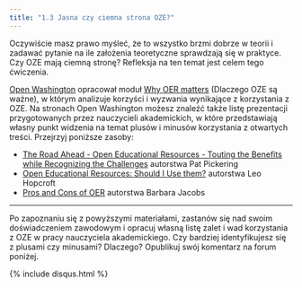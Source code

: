 ```yaml
---
title: "1.3 Jasna czy ciemna strona OZE?"
---
```


Oczywiście masz prawo myśleć, że to wszystko brzmi dobrze w teorii i zadawać pytanie na ile założenia teoretyczne sprawdzają się w praktyce. Czy OZE mają ciemną stronę? Refleksja na ten temat jest celem tego ćwiczenia. 

[Open Washington][1] opracował moduł [Why OER matters][2] (Dlaczego OZE są ważne), w którym analizuje korzyści i wyzwania wynikające z korzystania z OZE. Na stronach Open Washington możesz znaleźć także listę prezentacji przygotowanych przez nauczycieli akademickich, w które przedstawiają własny punkt widzenia na temat plusów i minusów korzystania z otwartych treści. Przejrzyj poniższe zasoby:

 - [The Road Ahead - Open Educational Resources - Touting the Benefits while Recognizing the Challenges][3] autorstwa Pat Pickering
 - [Open Educational Resources: Should I Use them?][4] autorstwa Leo Hopcroft
 - [Pros and Cons of OER][5] autorstwa Barbara Jacobs


----------


Po zapoznaniu się z powyższymi materiałami, zastanów się nad swoim doświadczeniem zawodowym i opracuj własną listę zalet i wad korzystania z OZE w pracy nauczyciela akademickiego. Czy bardziej identyfikujesz się z plusami czy minusami? Dlaczego?  Opublikuj swój komentarz na forum poniżej.




  [1]: http://www.openwa.org/about/
  [2]: http://www.openwa.org/module-9/
  [3]: http://www.slideshare.net/patpickering/the-road-ahead-oer-benefits-and-challenges-with-attribution
  [4]: http://www.slideshare.net/lhopcroft/oer-should-i-use-them-36154265
  [5]: http://www.slideshare.net/Littleprof/oer-pro
{% include disqus.html %}
